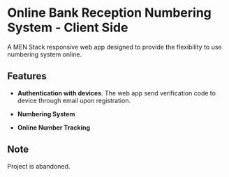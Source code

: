 # Online Bank Reception Numbering System - Client Side

A MEN Stack responsive web app designed to provide the flexibility to use numbering system online.

## Features

* **Authentication with devices**. The web app send verification code to device through email upon registration.

* **Numbering System**

* **Online Number Tracking**

## Note

Project is abandoned.
